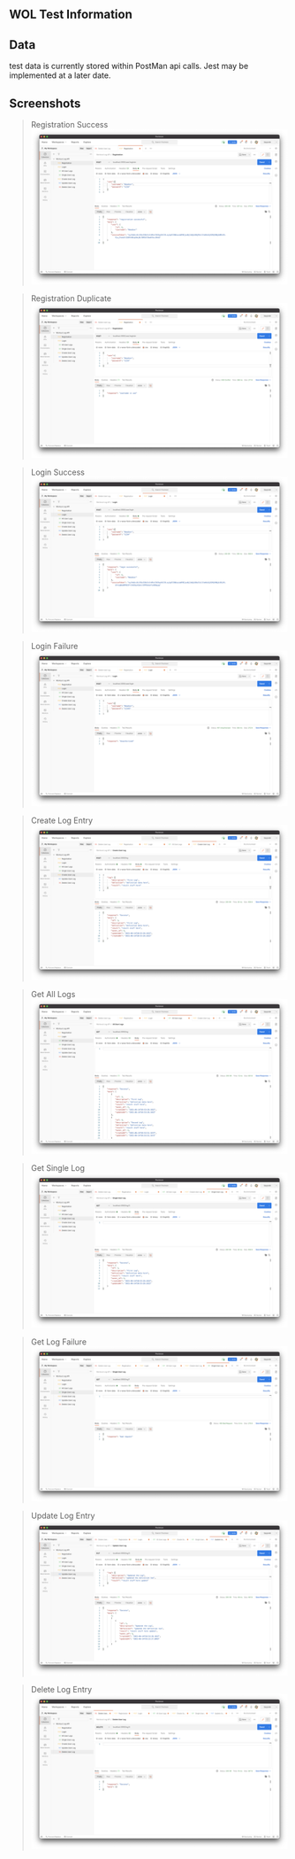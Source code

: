 ## WOL Test Information

## Data

test data is currently stored within PostMan api calls. Jest may be implemented at a later date.

## Screenshots
> Registration Success
![registration](./media/register-success.png)

> Registration Duplicate
![registration-failure](./media/register-duplicate.png)

> Login Success
![login-success](./media/login-success.png)

> Login Failure
![login-failure](./media/login-failure.png)

> Create Log Entry
![log-create](./media/log-create.png)

> Get All Logs
![log-get-all](./media/log-get-all.png)

> Get Single Log
![log-get-single](./media/log-get-single.png)

> Get Log Failure
![log-failure](./media/log-get-failure.png)

> Update Log Entry
![log-update](./media/log-update.png)

> Delete Log Entry
![log-delete](./media/log-delete.png)
